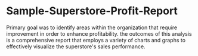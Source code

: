 # Sample-Superstore-Profit-Report
Primary goal was to identify areas within the organization that require improvement in order to enhance profitability.
the outcomes of this analysis is a comprehensive report that employs a variety of charts and graphs to effectively visualize the superstore's sales performance.
